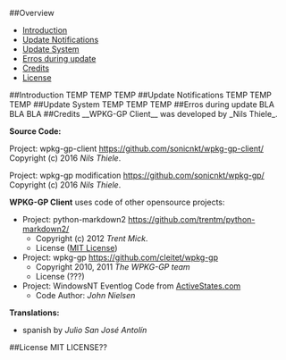 ##Overview
- [Introduction](#introduction)
- [Update Notifications](#updates)
- [Update System](#upgrade)
- [Erros during update](#error)
- [Credits](#credits)
- [License](#license)

<a name="introduction">
##Introduction
TEMP TEMP TEMP

<a name="updates">
##Update Notifications
TEMP TEMP TEMP

<a name="upgrade">
##Update System
TEMP TEMP TEMP

<a name="error">
##Erros during update
BLA BLA BLA 

<a name="credits">
##Credits
__WPKG-GP Client__ was developed by _Nils Thiele_.

__Source Code:__

Project: wpkg-gp-client <https://github.com/sonicnkt/wpkg-gp-client/><br/>
Copyright (c) 2016 _Nils Thiele_.

Project: wpkg-gp modification <https://github.com/sonicnkt/wpkg-gp/><br/>
Copyright (c) 2016 _Nils Thiele_.

__WPKG-GP Client__ uses code of other opensource projects:

- Project: python-markdown2 <https://github.com/trentm/python-markdown2/>
    - Copyright (c) 2012 _Trent Mick_.
    - License ([MIT License](https://github.com/trentm/python-markdown2/blob/master/LICENSE.txt))
- Project: wpkg-gp <https://github.com/cleitet/wpkg-gp>
    - Copyright 2010, 2011 _The WPKG-GP team_
    - License (???)
- Project: WindowsNT Eventlog Code from [ActiveStates.com](http://docs.activestate.com/activepython/3.3/pywin32/Windows_NT_Eventlog.html)
    - Code Author: _John Nielsen_


__Translations:__

- spanish by _Julio San José Antolín_

<a name="license">
##License
MIT LICENSE??